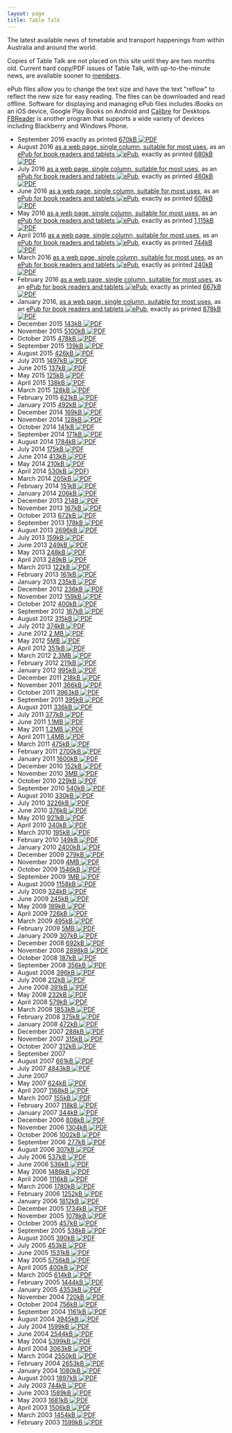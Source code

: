```yaml
---
layout: page
title: Table Talk
---
```

The latest available news of timetable and transport happenings from within Australia and around the world.

Copies of Table Talk are not placed on this site until they are two months old. Current hard copy/PDF issues of Table Talk, with up-to-the-minute news, are available sooner to [members](membship.html#membership).

ePub files allow you to change the text size and have the text "reflow" to reflect the new size for easy reading. The files can be downloaded and read offline. Software for displaying and managing ePub files includes iBooks on an iOS device, Google Play Books on Android and [Calibre](http://calibre-ebook.com) for Desktops. [FBReader](https://fbreader.org) is another program that supports a wide variety of devices including Blackberry and Windows Phone.

* September 2016 exactly as printed [670kB ![PDF](pdficon.svg)](http://cdnb.austta.org.au/tabletalk201609issue.pdf)
* August 2016 [as a web page, single column, suitable for most uses](ttalk201608.html),
as an [ePub for book readers and tablets ![ePub](epubicon.svg)](ttalk201608.epub), exactly as printed [680kB ![PDF](pdficon.svg)](http://cdnb.austta.org.au/tabletalk201608issue.pdf)
* July 2016 [as a web page, single column, suitable for most uses](ttalk201607.html),
as an [ePub for book readers and tablets ![ePub](epubicon.svg)](ttalk201607.epub), exactly as printed [460kB ![PDF](pdficon.svg)](http://cdnb.austta.org.au/tabletalk201607issue.pdf)
* June 2016 [as a web page, single column, suitable for most uses](ttalk201606.html),
as an [ePub for book readers and tablets ![ePub](epubicon.svg)](ttalk201606.epub), exactly as printed [608kB ![PDF](pdficon.svg)](http://cdnb.austta.org.au/tabletalk201606issue.pdf)
* May 2016 [as a web page, single column, suitable for most uses](ttalk201605.html),
as an [ePub for book readers and tablets ![ePub](epubicon.svg)](ttalk201605.epub), exactly as printed [1,115kB ![PDF](pdficon.svg)](http://cdnb.austta.org.au/tabletalk201605issue.pdf)
* April 2016 [as a web page, single column, suitable for most uses](ttalk201604.html),
as an [ePub for book readers and tablets ![ePub](epubicon.svg)](ttalk201604.epub), exactly as printed [744kB ![PDF](pdficon.svg)](http://cdnb.austta.org.au/tabletalk201604issue.pdf)
* March 2016 [as a web page, single column, suitable for most uses](ttalk201603.html),
as an [ePub for book readers and tablets ![ePub](epubicon.svg)](ttalk201603.epub), exactly as printed [240kB ![PDF](pdficon.svg)](http://cdnb.austta.org.au/tabletalk201603issue.pdf)
* February 2016 [as a web page, single column, suitable for most uses](ttalk201602.html),
as an [ePub for book readers and tablets ![ePub](epubicon.svg)](ttalk201602.epub), exactly as printed [667kB ![PDF](pdficon.svg)](http://cdnb.austta.org.au/tabletalk201602issue.pdf)
* January 2016, [as a web page, single column, suitable for most uses](ttalk201601.html),
as an [ePub for book readers and tablets ![ePub](epubicon.svg)](ttalk201601.epub), exactly as printed
[878kB ![PDF](pdficon.svg)](http://cdnb.austta.org.au/tabletalk201601issue.pdf)
* December 2015 [143kB ![PDF](pdficon.svg)](http://cdnb.austta.org.au/tabletalk201512issue.pdf)
* November 2015 [5100kB ![PDF](pdficon.svg)](http://cdnb.austta.org.au/tabletalk201511issue.pdf)
* October 2015 [478kB ![PDF](pdficon.svg)](http://cdnb.austta.org.au/tabletalk201510issue.pdf)
* September 2015 [139kB ![PDF](pdficon.svg)](http://cdnb.austta.org.au/tabletalk201509issue.pdf)
* August 2015 [426kB ![PDF](pdficon.svg)](http://cdnb.austta.org.au/tabletalk201508issue.pdf)
* July 2015 [1497kB ![PDF](pdficon.svg)](http://cdnb.austta.org.au/tabletalk201507issue.pdf)
* June 2015 [137kB ![PDF](pdficon.svg)](http://cdnb.austta.org.au/tabletalk201506issue.pdf)
* May 2015 [125kB ![PDF](pdficon.svg)](http://cdnb.austta.org.au/tabletalk20060issue.pdf)
* April 2015 [138kB ![PDF](pdficon.svg)](http://cdnb.austta.org.au/tabletalk201504issue.pdf)
* March 2015 [128kB ![PDF](pdficon.svg)](http://cdnb.austta.org.au/tabletalk201503issue.pdf)
* February 2015 [621kB ![PDF](pdficon.svg)](http://cdnb.austta.org.au/tabletalk201602issue.pdf)
* January 2015 [492kB ![PDF](pdficon.svg)](http://cdnb.austta.org.au/tabletalk201601issue.pdf)
* December 2014 [169kB ![PDF](pdficon.svg)](http://cdnb.austta.org.au/tabletalk201412issue.pdf)
* November 2014 [128kB ![PDF](pdficon.svg)](http://cdnb.austta.org.au/tabletalk201411issue.pdf)
* October 2014 [141kB ![PDF](pdficon.svg)](http://cdnb.austta.org.au/tabletalk201410issue.pdf)
* September 2014 [171kB ![PDF](pdficon.svg)](http://cdnb.austta.org.au/tabletalk201409issue.pdf)
* August 2014 [1784kB ![PDF](pdficon.svg)](http://cdnb.austta.org.au/tabletalk201408issue.pdf)
* July 2014 [175kB ![PDF](pdficon.svg)](http://cdnb.austta.org.au/tabletalk201407issue.pdf)
* June 2014 [413kB ![PDF](pdficon.svg)](http://cdnb.austta.org.au/tabletalk201406issue.pdf)
* May 2014 [210kB ![PDF](pdficon.svg)](http://cdnb.austta.org.au/tabletalk201405issue.pdf)
* April 2014 [530kB ![PDF](pdficon.svg)](http://cdnb.austta.org.au/tabletalk201404issue.pdf))
* March 2014 [205kB ![PDF](pdficon.svg)](http://cdnb.austta.org.au/tabletalk201403issue.pdf)
* February 2014 [151kB ![PDF](pdficon.svg)](http://cdnb.austta.org.au/tabletalk201402issue.pdf)
* January 2014 [206kB ![PDF](pdficon.svg)](http://cdnb.austta.org.au/tabletalk201401issue.pdf)
* December 2013 [214B ![PDF](pdficon.svg)](http://cdnb.austta.org.au/tabletalk201312issue.pdf)
* November 2013 [167kB ![PDF](pdficon.svg)](http://cdnb.austta.org.au/tabletalk201311issue.pdf)
* October 2013 [672kB ![PDF](pdficon.svg)](http://cdnb.austta.org.au/tabletalk201310issue.pdf)
* September 2013 [178kB ![PDF](pdficon.svg)](http://cdnb.austta.org.au/tabletalk201309issue.pdf)
* August 2013 [2696kB ![PDF](pdficon.svg)](http://cdnb.austta.org.au/tabletalk201308issue.pdf)
* July 2013 [159kB ![PDF](pdficon.svg)](http://cdnb.austta.org.au/tabletalk201307issue.pdf)
* June 2013 [249kB ![PDF](pdficon.svg)](http://cdnb.austta.org.au/tabletalk201306issue.pdf)
* May 2013 [248kB ![PDF](pdficon.svg)](http://cdnb.austta.org.au/tabletalk201305issue.pdf)
* April 2013 [249kB ![PDF](pdficon.svg)](http://cdnb.austta.org.au/tabletalk201304issue.pdf)
* March 2013 [122kB ![PDF](pdficon.svg)](http://cdnb.austta.org.au/tabletalk201303issue.pdf)
* February 2013 [161kB ![PDF](pdficon.svg)](http://cdnb.austta.org.au/tabletalk2016302issue.pdf)
* January 2013 [235kB ![PDF](pdficon.svg)](http://cdnb.austta.org.au/tabletalk201301issue.pdf)
* December 2012 [236kB ![PDF](pdficon.svg)](http://cdnb.austta.org.au/tabletalk201212issue.pdf)
*  November 2012 [159kB ![PDF](pdficon.svg)](http://cdnb.austta.org.au/tabletalk201211issue.pdf)
* October 2012 [400kB ![PDF](pdficon.svg)](http://cdnb.austta.org.au/tabletalk201210issue.pdf)
* September 2012 [167kB ![PDF](pdficon.svg)](http://cdnb.austta.org.au/tabletalk201209issue.pdf)
* August 2012 [315kB ![PDF](pdficon.svg)](http://cdnb.austta.org.au/tabletalk201208issue.pdf)
* July 2012 [374kB ![PDF](pdficon.svg)](http://cdnb.austta.org.au/tabletalk201207issue.pdf)
* June 2012 [2 MB ![PDF](pdficon.svg)](http://cdnb.austta.org.au/tabletalk201206issue.pdf)
* May 2012 [5MB ![PDF](pdficon.svg)](http://cdnb.austta.org.au/tabletalk201205issue.pdf)
* April 2012 [351kB ![PDF](pdficon.svg)](http://cdnb.austta.org.au/tabletalk201204issue.pdf)
* March 2012 [2.3MB ![PDF](pdficon.svg)](http://cdnb.austta.org.au/tabletalk201203issue.pdf)
* February 2012 [211kB ![PDF](pdficon.svg)](http://cdnb.austta.org.au/tabletalk201202issue.pdf)
* January 2012 [995kB ![PDF](pdficon.svg)](http://cdnb.austta.org.au/tabletalk201201issue.pdf)
* December 2011 [218kB ![PDF](pdficon.svg)](http://cdnb.austta.org.au/tabletalk201112issue.pdf)
* November 2011 [366kB ![PDF](pdficon.svg)](http://cdnb.austta.org.au/tabletalk201111issue.pdf)
* October 2011 [3963kB ![PDF](pdficon.svg)](http://cdnb.austta.org.au/tabletalk201110issue.pdf)
* September 2011 [395kB ![PDF](pdficon.svg)](http://cdnb.austta.org.au/tabletalk201109issue.pdf)
* August 2011 [336kB ![PDF](pdficon.svg)](http://cdnb.austta.org.au/tabletalk201108issue.pdf)
* July 2011 [377kB ![PDF](pdficon.svg)](http://cdnb.austta.org.au/tabletalk201107issue.pdf)
* June 2011 [1.1MB ![PDF](pdficon.svg)](http://cdnb.austta.org.au/tabletalk201106issue.pdf)
* May 2011 [1.2MB ![PDF](pdficon.svg)](http://cdnb.austta.org.au/tabletalk201105issue.pdf)
* April 2011 [1.4MB ![PDF](pdficon.svg)](http://cdnb.austta.org.au/tabletalk201104issue.pdf)
* March 2011 [475kB ![PDF](pdficon.svg)](http://cdnb.austta.org.au/tabletalk201103issue.pdf)
* February 2011 [2700kB ![PDF](pdficon.svg)](http://cdnb.austta.org.au/tabletalk201102issue.pdf)
* January 2011 [1600kB ![PDF](pdficon.svg)](http://cdnb.austta.org.au/tabletalk201101issue.pdf)
* December 2010 [152kB ![PDF](pdficon.svg)](http://cdnb.austta.org.au/tabletalk201012issue.pdf)
* November 2010 [3MB ![PDF](pdficon.svg)](http://cdnb.austta.org.au/tabletalk201011issue.pdf)
* October 2010 [229kB ![PDF](pdficon.svg)](http://cdnb.austta.org.au/tabletalk201010issue.pdf)
* September 2010 [540kB ![PDF](pdficon.svg)](http://cdnb.austta.org.au/tabletalk201009issue.pdf)
* August 2010 [330kB ![PDF](pdficon.svg)](http://cdnb.austta.org.au/tabletalk201008issue.pdf)
* July 2010 [3226kB ![PDF](pdficon.svg)](http://cdnb.austta.org.au/tabletalk2016007issue.pdf)
* June 2010 [376kB ![PDF](pdficon.svg)](http://cdnb.austta.org.au/tabletalk201006issue.pdf)
* May 2010 [921kB ![PDF](pdficon.svg)](http://cdnb.austta.org.au/tabletalk201005issue.pdf)
* April 2010 [340kB ![PDF](pdficon.svg)](http://cdnb.austta.org.au/tabletalk201004issue.pdf)
* March 2010 [195kB ![PDF](pdficon.svg)](http://cdnb.austta.org.au/tabletalk201003issue.pdf)
* February 2010 [149kB ![PDF](pdficon.svg)](http://cdnb.austta.org.au/tabletalk201002issue.pdf)
* January 2010 [2400kB ![PDF](pdficon.svg)](http://cdnb.austta.org.au/tabletalk201001issue.pdf)
* December 2009 [279kB ![PDF](pdficon.svg)](http://cdnb.austta.org.au/tabletalk200912issue.pdf)
* November 2009 [4MB ![PDF](pdficon.svg)](http://cdnb.austta.org.au/tabletalk200911issue.pdf)
* October 2009 [1546kB ![PDF](pdficon.svg)](http://cdnb.austta.org.au/tabletalk200910issue.pdf)
* September 2009 [1MB ![PDF](pdficon.svg)](http://cdnb.austta.org.au/tabletalk200909issue.pdf)
* August 2009 [1158kB ![PDF](pdficon.svg)](http://cdnb.austta.org.au/tabletalk200908issue.pdf)
* July 2009 [324kB ![PDF](pdficon.svg)](http://cdnb.austta.org.au/tabletalk200907issue.pdf)
* June 2009 [245kB ![PDF](pdficon.svg)](http://cdnb.austta.org.au/tabletalk200906issue.pdf)
* May 2009 [189kB ![PDF](pdficon.svg)](http://cdnb.austta.org.au/tabletalk200905issue.pdf)
* April 2009 [726kB ![PDF](pdficon.svg)](http://cdnb.austta.org.au/tabletalk200904issue.pdf)
* March 2009 [495kB ![PDF](pdficon.svg)](http://cdnb.austta.org.au/tabletalk200903issue.pdf)
* February 2009 [5MB ![PDF](pdficon.svg)](http://cdnb.austta.org.au/tabletalk200902issue.pdf)
* January 2009 [307kB ![PDF](pdficon.svg)](http://cdnb.austta.org.au/tabletalk200901issue.pdf)
* December 2008 [692kB ![PDF](pdficon.svg)](http://cdnb.austta.org.au/tabletalk200812issue.pdf)
* November 2008 [2898kB ![PDF](pdficon.svg)](http://cdnb.austta.org.au/tabletalk200811issue.pdf)
* October 2008 [187kB ![PDF](pdficon.svg)](http://cdnb.austta.org.au/tabletalk2008010issue.pdf)
* September 2008 [356kB ![PDF](pdficon.svg)](http://cdnb.austta.org.au/tabletalk200809issue.pdf)
* August 2008 [396kB ![PDF](pdficon.svg)](http://cdnb.austta.org.au/tabletalk200808issue.pdf)
* July 2008 [212kB ![PDF](pdficon.svg)](http://cdnb.austta.org.au/tabletalk200807issue.pdf)
* June 2008 [391kB ![PDF](pdficon.svg)](http://cdnb.austta.org.au/tabletalk200806issue.pdf)
* May 2008 [232kB ![PDF](pdficon.svg)](http://cdnb.austta.org.au/tabletalk200805issue.pdf)
* April 2008 [579kB ![PDF](pdficon.svg)](http://cdnb.austta.org.au/tabletalk200804issue.pdf)
* March 2008 [1853kB ![PDF](pdficon.svg)](http://cdnb.austta.org.au/tabletalk200803issue.pdf)
* February 2008 [375kB ![PDF](pdficon.svg)](http://cdnb.austta.org.au/tabletalk200802issue.pdf)
* January 2008 [472kB ![PDF](pdficon.svg)](http://cdnb.austta.org.au/tabletalk200801issue.pdf)
* December 2007 [288kB ![PDF](pdficon.svg)](http://cdnb.austta.org.au/tabletalk200712issue.pdf)
* November 2007 [315kB ![PDF](pdficon.svg)](http://cdnb.austta.org.au/tabletalk200711issue.pdf)
* October 2007 [312kB ![PDF](pdficon.svg)](http://cdnb.austta.org.au/tabletalk200710issue.pdf)
* September 2007
* August 2007 [661kB ![PDF](pdficon.svg)](http://cdnb.austta.org.au/tabletalk200708issue.pdf)
* July 2007 [4843kB ![PDF](pdficon.svg)](http://cdnb.austta.org.au/tabletalk200707issue.pdf)
* June 2007
* May 2007 [624kB ![PDF](pdficon.svg)](http://cdnb.austta.org.au/tabletalk200705issue.pdf)
* April 2007 [1168kB ![PDF](pdficon.svg)](http://cdnb.austta.org.au/tabletalk200704issue.pdf)
* March 2007 [155kB ![PDF](pdficon.svg)](http://cdnb.austta.org.au/tabletalk200703issue.pdf)
* February 2007 [118kB ![PDF](pdficon.svg)](http://cdnb.austta.org.au/tabletalk200702issue.pdf)
* January 2007 [344kB ![PDF](pdficon.svg)](http://cdnb.austta.org.au/tabletalk200701issue.pdf)
* December 2006 [808kB ![PDF](pdficon.svg)](http://cdnb.austta.org.au/tabletalk200612issue.pdf)
* November 2006 [1304kB ![PDF](pdficon.svg)](http://cdnb.austta.org.au/tabletalk200611issue.pdf)
* October 2006 [1002kB ![PDF](pdficon.svg)](http://cdnb.austta.org.au/tabletalk200610issue.pdf)
* September 2006 [277kB ![PDF](pdficon.svg)](http://cdnb.austta.org.au/tabletalk200609issue.pdf)
* August 2006 [307kB ![PDF](pdficon.svg)](http://cdnb.austta.org.au/tabletalk200608issue.pdf)
* July 2006 [537kB ![PDF](pdficon.svg)](http://cdnb.austta.org.au/tabletalk200607issue.pdf)
* June 2006 [536kB ![PDF](pdficon.svg)](http://cdnb.austta.org.au/tabletalk200606issue.pdf)
* May 2006 [1486kB ![PDF](pdficon.svg)](http://cdnb.austta.org.au/tabletalk200605issue.pdf)
* April 2006 [1116kB ![PDF](pdficon.svg)](http://cdnb.austta.org.au/tabletalk200604issue.pdf)
* March 2006 [1780kB ![PDF](pdficon.svg)](http://cdnb.austta.org.au/tabletalk200603issue.pdf)
* February 2006 [1252kB ![PDF](pdficon.svg)](http://cdnb.austta.org.au/tabletalk200602issue.pdf)
* January 2006 [1812kB ![PDF](pdficon.svg)](http://cdnb.austta.org.au/tabletalk200601issue.pdf)
* December 2005 [1734kB ![PDF](pdficon.svg)](http://cdnb.austta.org.au/tabletalk200512issue.pdf)
* November 2005 [1078kB ![PDF](pdficon.svg)](http://cdnb.austta.org.au/tabletalk200511issue.pdf)
* October 2005 [457kB ![PDF](pdficon.svg)](http://cdnb.austta.org.au/tabletalk200510issue.pdf)
* September 2005 [538kB ![PDF](pdficon.svg)](http://cdnb.austta.org.au/tabletalk200509issue.pdf)
* August 2005 [390kB ![PDF](pdficon.svg)](http://cdnb.austta.org.au/tabletalk200508issue.pdf)
* July 2005 [453kB ![PDF](pdficon.svg)](http://cdnb.austta.org.au/tabletalk200507issue.pdf)
* June 2005 [1531kB ![PDF](pdficon.svg)](http://cdnb.austta.org.au/tabletalk200506issue.pdf)
* May 2005 [5756kB ![PDF](pdficon.svg)](http://cdnb.austta.org.au/tabletalk200505issue.pdf)
* April 2005 [400kB ![PDF](pdficon.svg)](http://cdnb.austta.org.au/tabletalk200504issue.pdf)
* March 2005 [614kB ![PDF](pdficon.svg)](http://cdnb.austta.org.au/tabletalk200503issue.pdf)
* February 2005 [1444kB ![PDF](pdficon.svg)](http://cdnb.austta.org.au/tabletalk200502issue.pdf)
* January 2005 [4353kB ![PDF](pdficon.svg)](http://cdnb.austta.org.au/tabletalk200501issue.pdf)
* November 2004 [720kB ![PDF](pdficon.svg)](http://cdnb.austta.org.au/tabletalk200411issue.pdf)
* October 2004 [756kB ![PDF](pdficon.svg)](http://cdnb.austta.org.au/tabletalk200410issue.pdf)
* September 2004 [1161kB ![PDF](pdficon.svg)](http://cdnb.austta.org.au/tabletalk200409issue.pdf)
* August 2004 [3945kB ![PDF](pdficon.svg)](http://cdnb.austta.org.au/tabletalk200408issue.pdf)
* July 2004 [1599kB ![PDF](pdficon.svg)](http://cdnb.austta.org.au/tabletalk200407issue.pdf)
* June 2004 [2544kB ![PDF](pdficon.svg)](http://cdnb.austta.org.au/tabletalk200406issue.pdf)
* May 2004 [5399kB ![PDF](pdficon.svg)](http://cdnb.austta.org.au/tabletalk200405issue.pdf)
* April 2004 [3063kB ![PDF](pdficon.svg)](http://cdnb.austta.org.au/tabletalk200404issue.pdf)
* March 2004 [2550kB ![PDF](pdficon.svg)](http://cdnb.austta.org.au/tabletalk200403issue.pdf)
* February 2004 [2653kB ![PDF](pdficon.svg)](http://cdnb.austta.org.au/tabletalk200402issue.pdf)
* January 2004 [1080kB ![PDF](pdficon.svg)](http://cdnb.austta.org.au/tabletalk200401issue.pdf)
* August 2003 [1897kB ![PDF](pdficon.svg)](http://cdnb.austta.org.au/tabletalk200308issue.pdf)
* July 2003 [744kB ![PDF](pdficon.svg)](http://cdnb.austta.org.au/tabletalk200307issue.pdf)
* June 2003 [1589kB ![PDF](pdficon.svg)](http://cdnb.austta.org.au/tabletalk200306issue.pdf)
* May 2003 [1681kB ![PDF](pdficon.svg)](http://cdnb.austta.org.au/tabletalk200305issue.pdf)
* April 2003 [1506kB ![PDF](pdficon.svg)](http://cdnb.austta.org.au/tabletalk200304issue.pdf)
* March 2003 [1454kB ![PDF](pdficon.svg)](http://cdnb.austta.org.au/tabletalk200303issue.pdf)
* February 2003 [1599kB ![PDF](pdficon.svg)](http://cdnb.austta.org.au/tabletalk200302issue.pdf)
